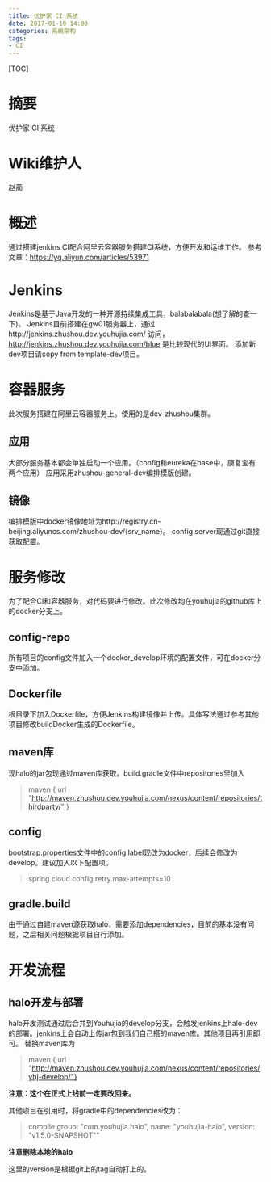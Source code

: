 ```yaml
---
title: 优护家 CI 系统
date: 2017-01-10 14:00
categories: 系统架构
tags:
- CI
---
```


[TOC]

# 摘要

优护家 CI 系统

<!--more-->

# Wiki维护人

赵蔺


# 概述
通过搭建jenkins CI配合阿里云容器服务搭建CI系统，方便开发和运维工作。
参考文章：https://yq.aliyun.com/articles/53971
# Jenkins
Jenkins是基于Java开发的一种开源持续集成工具，balabalabala(想了解的查一下)。
Jenkins目前搭建在gw01服务器上，通过http://jenkins.zhushou.dev.youhujia.com/ 访问，http://jenkins.zhushou.dev.youhujia.com/blue 是比较现代的UI界面。
添加新dev项目请copy from template-dev项目。
# 容器服务
此次服务搭建在阿里云容器服务上。使用的是dev-zhushou集群。
## 应用
大部分服务基本都会单独启动一个应用。（config和eureka在base中，康复宝有两个应用）
应用采用zhushou-general-dev编排模版创建。
## 镜像
编排模版中docker镜像地址为http://registry.cn-beijing.aliyuncs.com/zhushou-dev/{srv_name}。
config server现通过git直接获取配置。
# 服务修改
为了配合CI和容器服务，对代码要进行修改。此次修改均在youhujia的github库上的docker分支上。

## config-repo
所有项目的config文件加入一个docker_develop环境的配置文件，可在docker分支中添加。

## Dockerfile
根目录下加入Dockerfile，方便Jenkins构建镜像并上传。具体写法通过参考其他项目修改buildDocker生成的Dockerfile。

## maven库
现halo的jar包现通过maven库获取。build.gradle文件中repositories里加入
> maven { url "http://maven.zhushou.dev.youhujia.com/nexus/content/repositories/thirdparty/" }

## config
bootstrap.properties文件中的config label现改为docker，后续会修改为develop。建议加入以下配置项。
> spring.cloud.config.retry.max-attempts=10

## gradle.build
由于通过自建maven源获取halo，需要添加dependencies，目前的基本没有问题，之后相关问题根据项目自行添加。

# 开发流程

## halo开发与部署
halo开发测试通过后合并到Youhujia的develop分支，会触发jenkins上halo-dev的部署。jenkins上会自动上传jar包到我们自己搭的maven库。其他项目再引用即可。
替换maven库为
> maven { url "http://maven.zhushou.dev.youhujia.com/nexus/content/repositories/yhj-develop/"}

**注意：这个在正式上线前一定要改回来。**

其他项目在引用时，将gradle中的dependencies改为：
> compile group: "com.youhujia.halo", name: "youhujia-halo", version: "v1.5.0-SNAPSHOT""

**注意删除本地的halo**

这里的version是根据git上的tag自动打上的。
